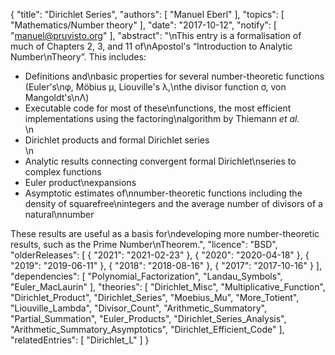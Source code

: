 {
    "title": "Dirichlet Series",
    "authors": [
        "Manuel Eberl"
    ],
    "topics": [
        "Mathematics/Number theory"
    ],
    "date": "2017-10-12",
    "notify": [
        "manuel@pruvisto.org"
    ],
    "abstract": "\nThis entry is a formalisation of much of Chapters 2, 3, and 11 of\nApostol's &ldquo;Introduction to Analytic Number\nTheory&rdquo;. This includes: <ul> <li>Definitions and\nbasic properties for several number-theoretic functions (Euler's\n&phi;, M&ouml;bius &mu;, Liouville's &lambda;,\nthe divisor function &sigma;, von Mangoldt's\n&Lambda;)</li> <li>Executable code for most of these\nfunctions, the most efficient implementations using the factoring\nalgorithm by Thiemann <i>et al.</i></li>\n<li>Dirichlet products and formal Dirichlet series</li>\n<li>Analytic results connecting convergent formal Dirichlet\nseries to complex functions</li> <li>Euler product\nexpansions</li> <li>Asymptotic estimates of\nnumber-theoretic functions including the density of squarefree\nintegers and the average number of divisors of a natural\nnumber</li> </ul> These results are useful as a basis for\ndeveloping more number-theoretic results, such as the Prime Number\nTheorem.",
    "licence": "BSD",
    "olderReleases": [
        {
            "2021": "2021-02-23"
        },
        {
            "2020": "2020-04-18"
        },
        {
            "2019": "2019-06-11"
        },
        {
            "2018": "2018-08-16"
        },
        {
            "2017": "2017-10-16"
        }
    ],
    "dependencies": [
        "Polynomial_Factorization",
        "Landau_Symbols",
        "Euler_MacLaurin"
    ],
    "theories": [
        "Dirichlet_Misc",
        "Multiplicative_Function",
        "Dirichlet_Product",
        "Dirichlet_Series",
        "Moebius_Mu",
        "More_Totient",
        "Liouville_Lambda",
        "Divisor_Count",
        "Arithmetic_Summatory",
        "Partial_Summation",
        "Euler_Products",
        "Dirichlet_Series_Analysis",
        "Arithmetic_Summatory_Asymptotics",
        "Dirichlet_Efficient_Code"
    ],
    "relatedEntries": [
        "Dirichlet_L"
    ]
}